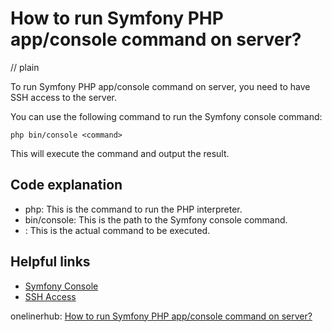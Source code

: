 # How to run Symfony PHP app/console command on server?
// plain

To run Symfony PHP app/console command on server, you need to have SSH access to the server.

You can use the following command to run the Symfony console command:
```
php bin/console <command>
```

This will execute the command and output the result.

## Code explanation

- php: This is the command to run the PHP interpreter.
- bin/console: This is the path to the Symfony console command.
- <command>: This is the actual command to be executed.

## Helpful links
- [Symfony Console](https://symfony.com/doc/current/console.html)
- [SSH Access](https://www.hostinger.com/tutorials/ssh-access)

onelinerhub: [How to run Symfony PHP app/console command on server?](https://onelinerhub.com/php-symfony-console/how-to-run-symfony-php-app-console-command-on-server)